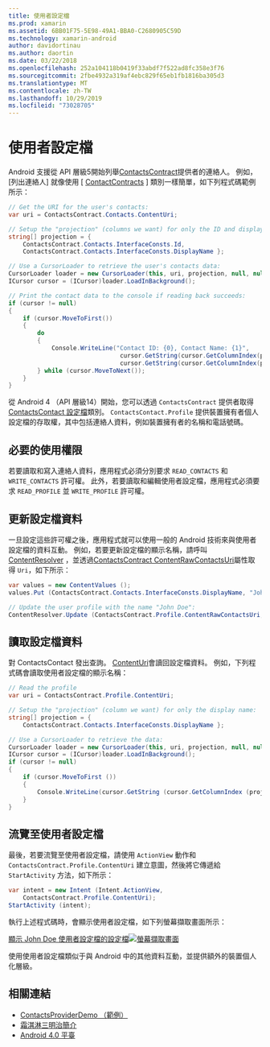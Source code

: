 ```yaml
---
title: 使用者設定檔
ms.prod: xamarin
ms.assetid: 6BB01F75-5E98-49A1-BBA0-C2680905C59D
ms.technology: xamarin-android
author: davidortinau
ms.author: daortin
ms.date: 03/22/2018
ms.openlocfilehash: 252a104118b0419f33abdf7f522ad8fc358e3f76
ms.sourcegitcommit: 2fbe4932a319af4ebc829f65eb1fb1816ba305d3
ms.translationtype: MT
ms.contentlocale: zh-TW
ms.lasthandoff: 10/29/2019
ms.locfileid: "73028705"
---
```

# <a name="user-profile"></a>使用者設定檔

Android 支援從 API 層級5開始列舉[ContactsContract](xref:Android.Provider.ContactsContract)提供者的連絡人。 例如，[列出連絡人] 就像使用 [ [ContactContracts](xref:Android.Provider.ContactsContract.Contacts) ] 類別一樣簡單，如下列程式碼範例所示：

```csharp
// Get the URI for the user's contacts:
var uri = ContactsContract.Contacts.ContentUri;

// Setup the "projection" (columns we want) for only the ID and display name:
string[] projection = {
    ContactsContract.Contacts.InterfaceConsts.Id, 
    ContactsContract.Contacts.InterfaceConsts.DisplayName };

// Use a CursorLoader to retrieve the user's contacts data:
CursorLoader loader = new CursorLoader(this, uri, projection, null, null, null);
ICursor cursor = (ICursor)loader.LoadInBackground();

// Print the contact data to the console if reading back succeeds:
if (cursor != null)
{
    if (cursor.MoveToFirst())
    {
        do
        {
            Console.WriteLine("Contact ID: {0}, Contact Name: {1}",
                               cursor.GetString(cursor.GetColumnIndex(projection[0])),
                               cursor.GetString(cursor.GetColumnIndex(projection[1])));
        } while (cursor.MoveToNext());
    }
}
```

從 Android 4 （API 層級14）開始，您可以透過 `ContactsContract` 提供者取得[ContactsContact 設定檔](xref:Android.Provider.ContactsContract.Profile)類別。 `ContactsContact.Profile` 提供裝置擁有者個人設定檔的存取權，其中包括連絡人資料，例如裝置擁有者的名稱和電話號碼。

## <a name="required-permissions"></a>必要的使用權限

若要讀取和寫入連絡人資料，應用程式必須分別要求 `READ_CONTACTS` 和 `WRITE_CONTACTS` 許可權。
此外，若要讀取和編輯使用者設定檔，應用程式必須要求 `READ_PROFILE` 並 `WRITE_PROFILE` 許可權。

## <a name="updating-profile-data"></a>更新設定檔資料

一旦設定這些許可權之後，應用程式就可以使用一般的 Android 技術來與使用者設定檔的資料互動。 例如，若要更新設定檔的顯示名稱，請呼叫[ContentResolver](xref:Android.Content.ContentResolver.Update*) ，並透過[ContactsContract ContentRawContactsUri](xref:Android.Provider.ContactsContract.Profile.ContentRawContactsUri)屬性取得 `Uri`，如下所示：

```csharp
var values = new ContentValues ();
values.Put (ContactsContract.Contacts.InterfaceConsts.DisplayName, "John Doe");

// Update the user profile with the name "John Doe":
ContentResolver.Update (ContactsContract.Profile.ContentRawContactsUri, values, null, null);
```

## <a name="reading-profile-data"></a>讀取設定檔資料

對 ContactsContact 發出查詢。 [ContentUri](xref:Android.Provider.ContactsContract.Profile.ContentUri)會讀回設定檔資料。 例如，下列程式碼會讀取使用者設定檔的顯示名稱：

```csharp
// Read the profile
var uri = ContactsContract.Profile.ContentUri;

// Setup the "projection" (column we want) for only the display name:
string[] projection = {
    ContactsContract.Contacts.InterfaceConsts.DisplayName };

// Use a CursorLoader to retrieve the data:
CursorLoader loader = new CursorLoader(this, uri, projection, null, null, null);
ICursor cursor = (ICursor)loader.LoadInBackground();
if (cursor != null)
{
    if (cursor.MoveToFirst ())
    {
        Console.WriteLine(cursor.GetString (cursor.GetColumnIndex (projection [0])));
    }
}
```

## <a name="navigating-to-the-user-profile"></a>流覽至使用者設定檔

最後，若要流覽至使用者設定檔，請使用 `ActionView` 動作和 `ContactsContract.Profile.ContentUri` 建立意圖，然後將它傳遞給 `StartActivity` 方法，如下所示：

```csharp
var intent = new Intent (Intent.ActionView,
    ContactsContract.Profile.ContentUri);
StartActivity (intent);
```

執行上述程式碼時，會顯示使用者設定檔，如下列螢幕擷取畫面所示：

[顯示 John Doe 使用者設定檔的設定檔![螢幕擷取畫面](user-profile-images/01-profile-screen-sml.png)](user-profile-images/01-profile-screen.png#lightbox)

使用使用者設定檔類似于與 Android 中的其他資料互動，並提供額外的裝置個人化層級。

## <a name="related-links"></a>相關連結

- [ContactsProviderDemo （範例）](https://docs.microsoft.com/samples/xamarin/monodroid-samples/contactsproviderdemo)
- [霜淇淋三明治簡介](https://www.android.com/about/ice-cream-sandwich/)
- [Android 4.0 平臺](https://developer.android.com/sdk/android-4.0.html)
